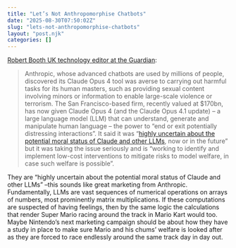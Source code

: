 ```yaml
---
title: "Let’s Not Anthropomorphise Chatbots"
date: "2025-08-30T07:50:02Z"
slug: "lets-not-anthropomorphise-chatbots"
layout: "post.njk"
categories: []
---
```


[Robert Booth UK technology editor at the Guardian](https://www.theguardian.com/technology/2025/aug/18/anthropic-claude-opus-4-close-ai-chatbot-welfare):
> Anthropic, whose advanced chatbots are used by millions of people, discovered its Claude Opus 4 tool was averse to carrying out harmful tasks for its human masters, such as providing sexual content involving minors or information to enable large-scale violence or terrorism.
> The San Francisco-based firm, recently valued at $170bn, has now given Claude Opus 4 (and the Claude Opus 4.1 update) – a large language model (LLM) that can understand, generate and manipulate human language – the power to “end or exit potentially distressing interactions”.
> It said it was “[highly uncertain about the potential moral status of Claude and other LLMs](https://www.anthropic.com/research/end-subset-conversations), now or in the future” but it was taking the issue seriously and is “working to identify and implement low-cost interventions to mitigate risks to model welfare, in case such welfare is possible”.

They are “highly uncertain about the potential moral status of Claude and other LLMs”  –this sounds like great marketing from Anthropic. Fundamentally, LLMs are vast sequences of numerical operations on arrays of numbers, most prominently matrix multiplications. If these computations are suspected of having feelings, then by the same logic the calculations that render Super Mario racing around the track in Mario Kart would too. Maybe Nintendo’s next marketing campaign should be about how they have a study in place to make sure Mario and his chums’ welfare is looked after as they are forced to race endlessly around the same track day in day out.

